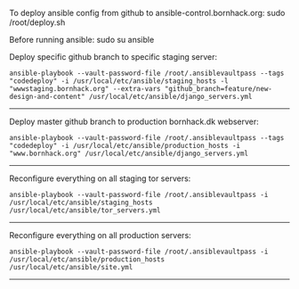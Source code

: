 To deploy ansible config from github to ansible-control.bornhack.org:
  sudo /root/deploy.sh

Before running ansible:
  sudo su ansible

Deploy specific github branch to specific staging server:

    ansible-playbook --vault-password-file /root/.ansiblevaultpass --tags "codedeploy" -i /usr/local/etc/ansible/staging_hosts -l "wwwstaging.bornhack.org" --extra-vars "github_branch=feature/new-design-and-content" /usr/local/etc/ansible/django_servers.yml
---
Deploy master github branch to production bornhack.dk webserver:

    ansible-playbook --vault-password-file /root/.ansiblevaultpass --tags "codedeploy" -i /usr/local/etc/ansible/production_hosts -i "www.bornhack.org" /usr/local/etc/ansible/django_servers.yml
---
Reconfigure everything on all staging tor servers:

    ansible-playbook --vault-password-file /root/.ansiblevaultpass -i /usr/local/etc/ansible/staging_hosts /usr/local/etc/ansible/tor_servers.yml
---
Reconfigure everything on all production servers:

    ansible-playbook --vault-password-file /root/.ansiblevaultpass -i /usr/local/etc/ansible/production_hosts /usr/local/etc/ansible/site.yml
---
